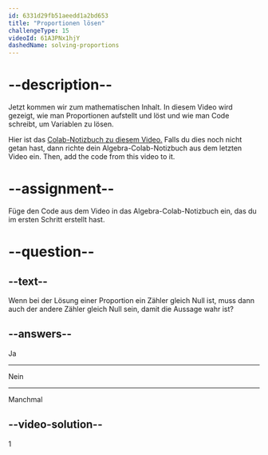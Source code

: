 ```yaml
---
id: 6331d29fb51aeedd1a2bd653
title: "Proportionen lösen"
challengeType: 15
videoId: 61A3PNx1hjY
dashedName: solving-proportions
---
```


# --description--

Jetzt kommen wir zum mathematischen Inhalt. In diesem Video wird gezeigt, wie man Proportionen aufstellt und löst und wie man Code schreibt, um Variablen zu lösen.

Hier ist das <a href="https://colab.research.google.com/drive/1Q7nCcbrnoYttkwiHB_nQ-X1JuLpUmtRD?usp=sharing" target="_blank" rel="noopener noreferrer nofollow">Colab-Notizbuch zu diesem Video.</a> Falls du dies noch nicht getan hast, dann richte dein Algebra-Colab-Notizbuch aus dem letzten Video ein. Then, add the code from this video to it.

# --assignment--

Füge den Code aus dem Video in das Algebra-Colab-Notizbuch ein, das du im ersten Schritt erstellt hast.

# --question--

## --text--

Wenn bei der Lösung einer Proportion ein Zähler gleich Null ist, muss dann auch der andere Zähler gleich Null sein, damit die Aussage wahr ist?

## --answers--

Ja

---

Nein

---

Manchmal

## --video-solution--

1

